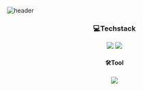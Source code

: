 ![header](https://capsule-render.vercel.app/api?type=waving&color=99ccff&height=200&text=Spring&animation=fadeIn&fontColor=FFFFFF&fontSize=80&fontAlign=50)

<div align="center"> 
   <h3>💻Techstack</h3>
   <img src="https://img.shields.io/badge/java-007396?style=for-the-badge&logo=OpenJDK&logoColor=white">
  <img src="https://img.shields.io/badge/Spring-007396?style=for-the-badge&logo=Spring&logoColor=white"> 
</div>
<div align="center"> 
   <h4>🛠️Tool</h4>
   <img src="https://img.shields.io/badge/eclipse-2C2255?style=for-the-badge&logo=eclipse&logoColor=white">
</div>
